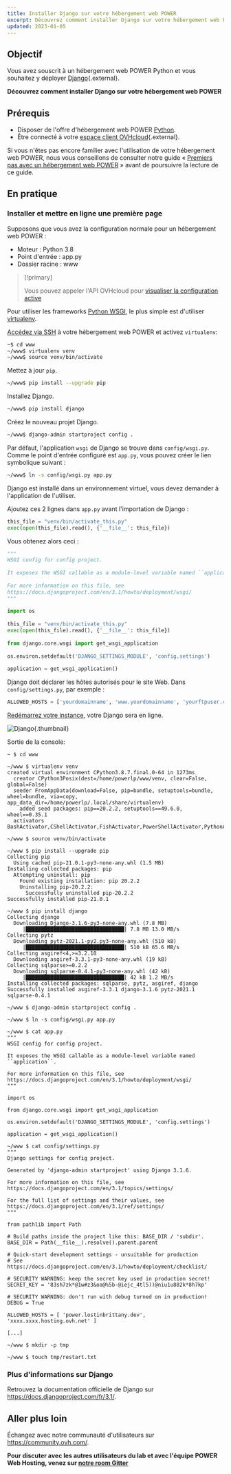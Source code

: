 ```yaml
---
title: Installer Django sur votre hébergement web POWER
excerpt: Découvrez comment installer Django sur votre hébergement web POWER
updated: 2023-01-05
---
```


## Objectif

Vous avez souscrit à un hébergement web POWER Python et vous souhaitez y déployer [Django](https://www.djangoproject.com/){.external}.

**Découvrez comment installer Django sur votre hébergement web POWER**

## Prérequis

- Disposer de l'offre d'hébergement web POWER [Python](https://labs.ovh.com/managed-python).
- Être connecté à votre [espace client OVHcloud](https://www.ovh.com/auth/?action=gotomanager&from=https://www.ovh.com/fr/&ovhSubsidiary=fr){.external}.

Si vous n'êtes pas encore familier avec l'utilisation de votre hébergement web POWER, nous vous conseillons de consulter notre guide « [Premiers pas avec un hébergement web POWER](getting-started1.) » avant de poursuivre la lecture de ce guide.

## En pratique

### Installer et mettre en ligne une première page

Supposons que vous avez la configuration normale pour un hébergement web POWER :

- Moteur : Python 3.8
- Point d'entrée : app.py
- Dossier racine : www

> [!primary]
>
> Vous pouvez appeler l'API OVHcloud pour [visualiser la configuration active](getting-started#api-get-active-configuration.)

Pour utiliser les frameworks [Python WSGI](https://www.fullstackpython.com/wsgi-servers.html), le plus simple est d'utiliser [virtualenv](https://pypi.org/project/virtualenv/).

[Accédez via SSH](getting-started#ssh.) à votre hébergement web POWER et activez `virtualenv`: 

```sh
~$ cd www
~/www$ virtualenv venv
~/www$ source venv/bin/activate
```

Mettez à jour `pip`.

```sh
~/www$ pip install --upgrade pip
```

Installez Django.

```sh
~/www$ pip install django
```

Créez le nouveau projet Django.

```sh
~/www$ django-admin startproject config .
```

Par défaut, l'application `wsgi` de Django se trouve dans `config/wsgi.py`.
Comme le point d'entrée configuré est `app.py`, vous pouvez créer le lien symbolique suivant :

```sh
~/www$ ln -s config/wsgi.py app.py
```

Django est installé dans un environnement virtuel, vous devez demander à l'application de l'utiliser. 

Ajoutez ces 2 lignes dans `app.py` avant l'importation de Django :

```python
this_file = "venv/bin/activate_this.py"
exec(open(this_file).read(), {'__file__': this_file})
```

Vous obtenez alors ceci :

```python
"""
WSGI config for config project.
 
It exposes the WSGI callable as a module-level variable named ``application``.
 
For more information on this file, see
https://docs.djangoproject.com/en/3.1/howto/deployment/wsgi/
"""
 
import os
 
this_file = "venv/bin/activate_this.py"
exec(open(this_file).read(), {'__file__': this_file})
 
from django.core.wsgi import get_wsgi_application
 
os.environ.setdefault('DJANGO_SETTINGS_MODULE', 'config.settings')
 
application = get_wsgi_application()
```

Django doit déclarer les hôtes autorisés pour le site Web. Dans `config/settings.py`, par exemple :

```python
ALLOWED_HOSTS = ['yourdomainname', 'www.yourdomainname', 'yourftpuser.cluster000.hosting.ovh.net']
```

[Redémarrez votre instance](getting-started#restart.), votre Django sera en ligne.

![Django](python-install-django-01.png){.thumbnail}

Sortie de la console:

```console
~ $ cd www

~/www $ virtualenv venv
created virtual environment CPython3.8.7.final.0-64 in 1273ms
  creator CPython3Posix(dest=/home/powerlp/www/venv, clear=False, global=False)
  seeder FromAppData(download=False, pip=bundle, setuptools=bundle, wheel=bundle, via=copy, app_data_dir=/home/powerlp/.local/share/virtualenv)
    added seed packages: pip==20.2.2, setuptools==49.6.0, wheel==0.35.1
  activators BashActivator,CShellActivator,FishActivator,PowerShellActivator,PythonActivator,XonshActivator

~/www $ source venv/bin/activate

~/www $ pip install --upgrade pip
Collecting pip
  Using cached pip-21.0.1-py3-none-any.whl (1.5 MB)
Installing collected packages: pip
  Attempting uninstall: pip
    Found existing installation: pip 20.2.2
    Uninstalling pip-20.2.2:
      Successfully uninstalled pip-20.2.2
Successfully installed pip-21.0.1

~/www $ pip install django
Collecting django
  Downloading Django-3.1.6-py3-none-any.whl (7.8 MB)
     |████████████████████████████████| 7.8 MB 13.0 MB/s
Collecting pytz
  Downloading pytz-2021.1-py2.py3-none-any.whl (510 kB)
     |████████████████████████████████| 510 kB 65.6 MB/s
Collecting asgiref<4,>=3.2.10
  Downloading asgiref-3.3.1-py3-none-any.whl (19 kB)
Collecting sqlparse>=0.2.2
  Downloading sqlparse-0.4.1-py3-none-any.whl (42 kB)
     |████████████████████████████████| 42 kB 1.2 MB/s
Installing collected packages: sqlparse, pytz, asgiref, django
Successfully installed asgiref-3.3.1 django-3.1.6 pytz-2021.1 sqlparse-0.4.1

~/www $ django-admin startproject config .

~/www $ ln -s config/wsgi.py app.py

~/www $ cat app.py
"""
WSGI config for config project.

It exposes the WSGI callable as a module-level variable named ``application``.

For more information on this file, see
https://docs.djangoproject.com/en/3.1/howto/deployment/wsgi/
"""

import os

from django.core.wsgi import get_wsgi_application

os.environ.setdefault('DJANGO_SETTINGS_MODULE', 'config.settings')

application = get_wsgi_application()

~/www $ cat config/settings.py
"""
Django settings for config project.

Generated by 'django-admin startproject' using Django 3.1.6.

For more information on this file, see
https://docs.djangoproject.com/en/3.1/topics/settings/

For the full list of settings and their values, see
https://docs.djangoproject.com/en/3.1/ref/settings/
"""

from pathlib import Path

# Build paths inside the project like this: BASE_DIR / 'subdir'.
BASE_DIR = Path(__file__).resolve().parent.parent

# Quick-start development settings - unsuitable for production
# See https://docs.djangoproject.com/en/3.1/howto/deployment/checklist/

# SECURITY WARNING: keep the secret key used in production secret!
SECRET_KEY = '83sh7zk*@1w#z3&oa@%5b-@iejc_4tl5))@niu1u882k*8h7kp'

# SECURITY WARNING: don't run with debug turned on in production!
DEBUG = True

ALLOWED_HOSTS = [ 'power.lostinbrittany.dev', 'xxxx.xxxx.hosting.ovh.net' ]

[...]

~/www $ mkdir -p tmp

~/www $ touch tmp/restart.txt
```

### Plus d'informations sur Django

Retrouvez la documentation officielle de Django sur <https://docs.djangoproject.com/fr/3.1/>.

## Aller plus loin

Échangez avec notre communauté d'utilisateurs sur <https://community.ovh.com/>.

**Pour discuter avec les autres utilisateurs du lab et avec l'équipe POWER Web Hosting, venez sur [notre room Gitter](https://gitter.im/ovh/power-web-hosting)**
